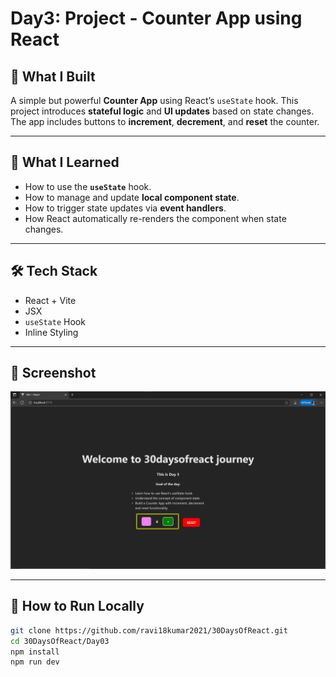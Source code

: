 # Day3: Project - Counter App using React

## 🚀 What I Built
A simple but powerful **Counter App** using React’s `useState` hook. This project introduces **stateful logic** and **UI updates** based on state changes. The app includes buttons to **increment**, **decrement**, and **reset** the counter.

---

## 🧠 What I Learned
- How to use the **`useState`** hook.
- How to manage and update **local component state**.
- How to trigger state updates via **event handlers**.
- How React automatically re-renders the component when state changes.

---

## 🛠️ Tech Stack
- React + Vite
- JSX
- `useState` Hook
- Inline Styling

---

## 📸 Screenshot

![Screenshot](./screenshot.png)

---

## 🧪 How to Run Locally

```bash
git clone https://github.com/ravi18kumar2021/30DaysOfReact.git
cd 30DaysOfReact/Day03
npm install
npm run dev